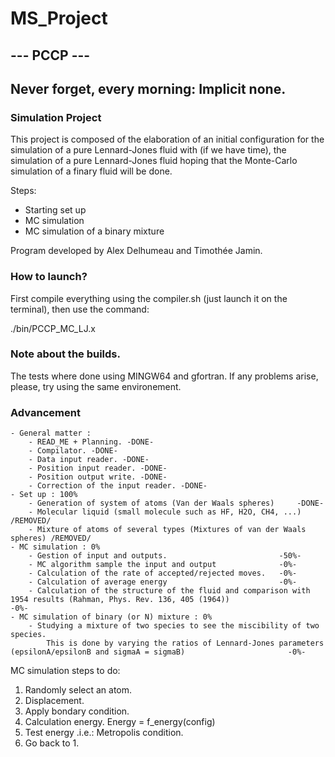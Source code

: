 # MS_Project
## --- PCCP ---
## Never forget, every morning: Implicit none.
### Simulation Project

This project is composed of the elaboration of an initial configuration for the simulation of a pure Lennard-Jones fluid with (if we have time), the simulation of a pure Lennard-Jones fluid hoping that the Monte-Carlo simulation of a finary fluid will be done.

Steps:

 - Starting set up
 - MC simulation
 - MC simulation of a binary mixture

Program developed by Alex Delhumeau and Timothée Jamin. 

### How to launch?

First compile everything using the compiler.sh (just launch it on the terminal), then use the command:

./bin/PCCP_MC_LJ.x

### Note about the builds.

The tests where done using MINGW64 and gfortran. If any problems arise, please, try using the same environement.

### Advancement
    - General matter :
        - READ_ME + Planning. -DONE-
        - Compilator. -DONE-
        - Data input reader. -DONE-
        - Position input reader. -DONE-
        - Position output write. -DONE-
        - Correction of the input reader. -DONE-
    - Set up : 100%
        - Generation of system of atoms (Van der Waals spheres)     -DONE-
        - Molecular liquid (small molecule such as HF, H2O, CH4, ...) /REMOVED/
        - Mixture of atoms of several types (Mixtures of van der Waals spheres) /REMOVED/
    - MC simulation : 0%
        - Gestion of input and outputs.                         -50%-
        - MC algorithm sample the input and output              -0%-
        - Calculation of the rate of accepted/rejected moves.   -0%-
        - Calculation of average energy                         -0%-
        - Calculation of the structure of the fluid and comparison with 1954 results (Rahman, Phys. Rev. 136, 405 (1964))                    -0%-
    - MC simulation of binary (or N) mixture : 0%
        - Studying a mixture of two species to see the miscibility of two species.
            This is done by varying the ratios of Lennard-Jones parameters (epsilonA/epsilonB and sigmaA = sigmaB)                       -0%-


MC simulation steps to do:

1) Randomly select an atom.
2) Displacement.
3) Apply bondary condition.
4) Calculation energy.          Energy = f_energy(config)
5) Test energy .i.e.: Metropolis condition.
6) Go back to 1.